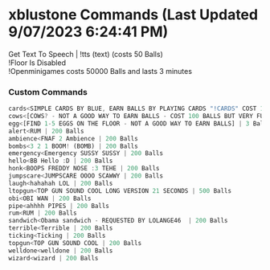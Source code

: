 # xblustone Commands (Last Updated 9/07/2023 6:24:41 PM)
Get Text To Speech | !tts (text) (costs 50 Balls) <br>
!Floor Is Disabled <br>
!Openminigames costs 50000 Balls and lasts 3 minutes <br>
### Custom Commands <br>
```js
cards<SIMPLE CARDS BY BLUE, EARN BALLS BY PLAYING CARDS "!CARDS" COST 100 BALLS TO ENTER] | 100 Balls
cows<[COWS? - NOT A GOOD WAY TO EARN BALLS - COST 100 BALLS BUT VERY FUN] | 100 Balls
egg<[FIND 1-5 EGGS ON THE FLOOR - NOT A GOOD WAY TO EARN BALLS] | 3 Balls
alert<RUM | 200 Balls
ambience<FNAF 2 Ambience | 200 Balls
bombs<3 2 1 BOOM! (BOMB) | 200 Balls
emergency<Emergency SUSSY SUSSY | 200 Balls
hello<BB Hello :D | 200 Balls
honk<BOOPS FREDDY NOSE :3 TEHE | 200 Balls
jumpscare<JUMPSCARE OOOO SCAWWY | 200 Balls
laugh<hahahah LOL | 200 Balls
ltopgun<TOP GUN SOUND COOL LONG VERSION 21 SECONDS | 500 Balls
obi<OBI WAN | 200 Balls
pipe<ahhhh PIPES | 200 Balls
rum<RUM | 200 Balls
sandwich<Obama sandwich - REQUESTED BY LOLANGE46  | 200 Balls
terrible<Terrible | 200 Balls
ticking<Ticking | 200 Balls
topgun<TOP GUN SOUND COOL | 200 Balls
welldone<welldone | 200 Balls
wizard<wizard | 200 Balls
